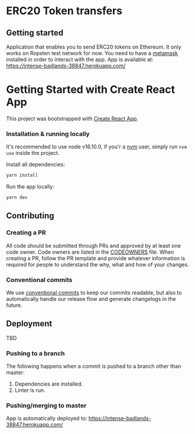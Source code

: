 # ERC20 Token transfers

## Getting started

Application that enables you to send ERC20 tokens on Ethereum. It only works on Ropsten test network for now.
You need to have a [metamask](https://metamask.io/) installed in order to interact with the app.
App is available at: https://intense-badlands-38847.herokuapp.com/

# Getting Started with Create React App

This project was bootstrapped with [Create React App](https://github.com/facebook/create-react-app).

### Installation & running locally

It's recommended to use node v16.10.0, if you'r a [nvm](https://github.com/nvm-sh/nvm) user, simply run `nvm use` inside the project.

Install all dependencies:

```sh
yarn install
```

Run the app locally:

```sh
yarn dev
```

## Contributing

### Creating a PR

All code should be submitted through PRs and approved by at least one code owner. Code owners are
listed in the [CODEOWNERS](.github/CODEOWNERS) file. When creating a PR, follow the PR template and
provide whatever information is required for people to understand the why, what and how of your
changes.

### Conventional commits

We use [conventional commits](https://www.conventionalcommits.org) to keep our commits readable, but
also to automatically handle our release flow and generate changelogs in the future.

## Deployment

TBD

### Pushing to a branch

The following happens when a commit is pushed to a branch other than master:

1.  Dependencies are installed.
1.  Linter is run.

### Pushing/merging to master

App is automatically deployed to: https://intense-badlands-38847.herokuapp.com/
